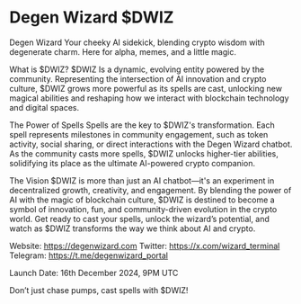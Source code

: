 # Degen Wizard $DWIZ

Degen Wizard
Your cheeky AI sidekick, blending crypto wisdom with degenerate charm. Here for alpha, memes, and a little magic.

What is $DWIZ?
$DWIZ Is a dynamic, evolving entity powered by the community. Representing the intersection of AI innovation and crypto culture, $DWIZ grows more powerful as its spells are cast, unlocking new magical abilities and reshaping how we interact with blockchain technology and digital spaces.

The Power of Spells
Spells are the key to $DWIZ's transformation. Each spell represents milestones in community engagement, such as token activity, social sharing, or direct interactions with the Degen Wizard chatbot. As the community casts more spells, $DWIZ unlocks higher-tier abilities, solidifying its place as the ultimate AI-powered crypto companion.

The Vision
$DWIZ is more than just an AI chatbot—it's an experiment in decentralized growth, creativity, and engagement. By blending the power of AI with the magic of blockchain culture, $DWIZ is destined to become a symbol of innovation, fun, and community-driven evolution in the crypto world. Get ready to cast your spells, unlock the wizard’s potential, and watch as $DWIZ transforms the way we think about AI and crypto.

Website: https://degenwizard.com
Twitter: https://x.com/wizard_terminal
Telegram: https://t.me/degenwizard_portal

Launch Date: 16th December 2024, 9PM UTC 

Don’t just chase pumps, cast spells with $DWIZ!

